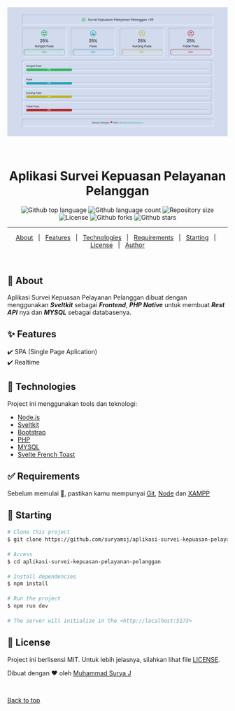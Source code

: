 <div align="center" id="top"> 
  <img src="./screenshot/ss.png" alt="Aplikasi Survei Kepuasan Pelayanan Pelanggan" />

  &#xa0;
</div>

<h1 align="center">Aplikasi Survei Kepuasan Pelayanan Pelanggan</h1>

<p align="center">
  <img alt="Github top language" src="https://img.shields.io/github/languages/top/suryamsj/aplikasi-survei-kepuasan-pelayanan-pelanggan?color=56BEB8">

  <img alt="Github language count" src="https://img.shields.io/github/languages/count/suryamsj/aplikasi-survei-kepuasan-pelayanan-pelanggan?color=56BEB8">

  <img alt="Repository size" src="https://img.shields.io/github/repo-size/suryamsj/aplikasi-survei-kepuasan-pelayanan-pelanggan?color=56BEB8">

  <img alt="License" src="https://img.shields.io/github/license/suryamsj/aplikasi-survei-kepuasan-pelayanan-pelanggan?color=56BEB8">

  <img alt="Github forks" src="https://img.shields.io/github/forks/suryamsj/aplikasi-survei-kepuasan-pelayanan-pelanggan?color=56BEB8" />

  <img alt="Github stars" src="https://img.shields.io/github/stars/suryamsj/aplikasi-survei-kepuasan-pelayanan-pelanggan?color=56BEB8" />
</p>

<hr>

<p align="center">
  <a href="#dart-about">About</a> &#xa0; | &#xa0; 
  <a href="#sparkles-features">Features</a> &#xa0; | &#xa0;
  <a href="#rocket-technologies">Technologies</a> &#xa0; | &#xa0;
  <a href="#white_check_mark-requirements">Requirements</a> &#xa0; | &#xa0;
  <a href="#checkered_flag-starting">Starting</a> &#xa0; | &#xa0;
  <a href="#memo-license">License</a> &#xa0; | &#xa0;
  <a href="https://github.com/suryamsj" target="_blank">Author</a>
</p>

<br>

## :dart: About ##

Aplikasi Survei Kepuasan Pelayanan Pelanggan dibuat dengan menggunakan ***Sveltkit*** sebagai ***Frontend***, ***PHP Native*** untuk membuat ***Rest API*** nya dan ***MYSQL*** sebagai databasenya.

## :sparkles: Features ##

:heavy_check_mark: SPA (Single Page Aplication)\
:heavy_check_mark: Realtime

## :rocket: Technologies ##

Project ini menggunakan tools dan teknologi:

- [Node.js](https://nodejs.org/en/)
- [Sveltkit](https://kit.svelte.dev/)
- [Bootstrap](https://getbootstrap.com/)
- [PHP](https://www.php.net/)
- [MYSQL](https://www.mysql.com/)
- [Svelte French Toast](https://svelte-french-toast.com/)

## :white_check_mark: Requirements ##

Sebelum memulai :checkered_flag:, pastikan kamu mempunyai [Git](https://git-scm.com), [Node](https://nodejs.org/en/) dan [XAMPP](https://www.apachefriends.org/)

## :checkered_flag: Starting ##

```bash
# Clone this project
$ git clone https://github.com/suryamsj/aplikasi-survei-kepuasan-pelayanan-pelanggan

# Access
$ cd aplikasi-survei-kepuasan-pelayanan-pelanggan

# Install dependencies
$ npm install

# Run the project
$ npm run dev

# The server will initialize in the <http://localhost:5173>
```

## :memo: License ##

Project ini berlisensi MIT. Untuk lebih jelasnya, silahkan lihat file [LICENSE](LICENSE).


Dibuat dengan :heart: oleh <a href="https://github.com/suryamsj" target="_blank">Muhammad Surya J</a>

&#xa0;

<a href="#top">Back to top</a>
